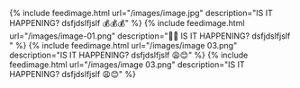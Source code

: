 {% include feedimage.html url="/images/image.jpg" description="IS IT HAPPENING? dsfjdslfjslf 💰💰💰" %}
{% include feedimage.html url="/images/image-01.png" description="🍿💥 IS IT HAPPENING? dsfjdslfjslf " %}
{% include feedimage.html url="/images/image 03.png" description="IS IT HAPPENING? dsfjdslfjslf 😩😊" %}
{% include feedimage.html url="/images/image 03.png" description="IS IT HAPPENING? dsfjdslfjslf 😩😊" %}
